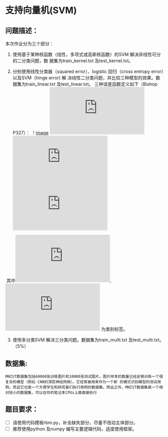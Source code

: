 

# 支持向量机(SVM)



## 问题描述：

本次作业分为三个部分：

1. 使用基于某种核函数（线性，多项式或高斯核函数）的SVM 解决非线性可分的二分类问题，数
  据集为train_kernel.txt 及test_kernel.txt。

2. 分别使用线性分类器（squared error）、logistic 回归（cross entropy error）以及SVM（hinge error) 解
  决线性二分类问题，并比较三种模型的效果。数据集为train_linear.txt 及test_linear.txt。
  三种误差函数定义如下（Bishop P327）：
！[image](http://latex.codecogs.com/gif.latex?E_%7Blinear%7D%3D%5Csum_%7Bn%3D1%7D%5E%7BN%7D%28y_%7Bn%7D%20-t_%7Bn%7D%29%5E%7B2%7D&plus;%5Clambda%20%5Cleft%20%5C%7C%20%5Cmathbf%7Bw%7D%20%5Cright%20%5C%7C%5E%7B2%7D)
![image](http://latex.codecogs.com/gif.latex?%5Ctfrac%7Ba%7D%7Bb%7D)
![image](http://latex.codecogs.com/gif.latex?E_%7Blogistic%7D%3D%5Csum_%7Bn%3D1%7D%5E%7BN%7Dlog%281&plus;exp%28-y_%7Bn%7Dt_%7Bn%7D%29%29%20&plus;%20%5Clambda%5Cleft%20%5C%7C%20%5Cmathbf%7Bw%7D%20%5Cright%20%5C%7C%5E%7B2%7D)
![image](http://latex.codecogs.com/gif.latex?E_%7BSVM%7D%3D%5Csum_%7Bn%3D1%7D%5E%7BN%7D%5B1-y_%7Bn%7Dt_%7Bn%7D%5D&plus;%5Clambda%20%5Cleft%20%5C%7C%20%5Cmathbf%7Bw%7D%20%5Cright%20%5C%7C%5E%7B2%7D)


  ​
  其中![image](http://latex.codecogs.com/gif.latex?y_%7Bn%7D%3D%5Cmathbf%7Bw%7D%5E%7BT%7Dx_%7Bn%7D&plus;b),![image](http://latex.codecogs.com/gif.latex?t_%7Bn%7D) 为类别标签。

3. 使用多分类SVM 解决三分类问题。数据集为train_multi.txt 及test_multi.txt。（5%）





## 数据集: 

 	MNIST数据集包括60000张训练图片和10000张测试图片。图片样本的数量已经足够训练一个很复杂的模型（例如 CNN的深层神经网络）。它经常被用来作为一个新 的模式识别模型的测试用例。而且它也是一个方便学生和研究者们执行用例的数据集。除此之外，MNIST数据集是一个相对较小的数据集，可以在你的笔记本CPUs上面直接执行





## 题目要求： 

- [ ] 请使用代码模板rbm.py，补全缺失部分，尽量不改动主体部分。
- [ ] 推荐使用python 及numpy 编写主要逻辑代码，适度使用框架。
